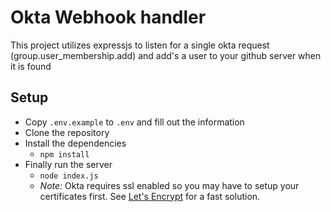 # Okta Webhook handler

This project utilizes expressjs to listen for a single okta request (group.user_membership.add) and add's a user to your github server when it is found

## Setup

-   Copy `.env.example` to `.env` and fill out the information
-   Clone the repository
-   Install the dependencies
    -   `npm install`
-   Finally run the server
    -   `node index.js`
    -   _Note:_ Okta requires ssl enabled so you may have to setup your certificates first. See [Let's Encrypt](https://certbot.eff.org/instructions?ws=other&os=ubuntufocal) for a fast solution.
